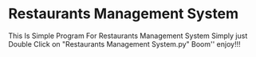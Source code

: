 # Restaurants Management System
 This Is Simple Program For Restaurants Management System
 Simply just Double Click on "Restaurants Management System.py" Boom'' enjoy!!!
